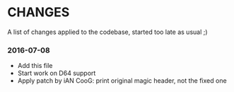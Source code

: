# CHANGES

A list of changes applied to the codebase, started too late as usual ;)


### 2016-07-08

* Add this file
* Start work on D64 support
* Apply patch by iAN CooG: print original magic header, not the fixed one

